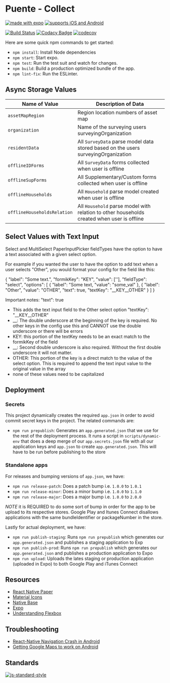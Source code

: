 # Puente - Collect
[![made with expo](https://img.shields.io/badge/MADE%20WITH%20EXPO-000.svg?style=for-the-badge&logo=expo&labelColor=4630eb&logoWidth=20)](https://github.com/expo/expo) [![supports iOS and Android](https://img.shields.io/badge/Platforms-Native-4630EB.svg?style=for-the-badge&logo=EXPO&labelColor=000&logoColor=fff)](https://github.com/expo/expo)

[![Build Status](https://travis-ci.com/hopetambala/puente-reactnative-collect.svg?branch=master)](https://travis-ci.com/hopetambala/puente-reactnative-collect)
[![Codacy Badge](https://api.codacy.com/project/badge/Grade/490748505d184028b66bbdaf9c83f887)](https://app.codacy.com/manual/hopetambala/puente-reactnative-collect?utm_source=github.com&utm_medium=referral&utm_content=hopetambala/puente-reactnative-collect&utm_campaign=Badge_Grade_Dashboard)
[![codecov](https://codecov.io/gh/hopetambala/puente-reactnative-collect/branch/master/graph/badge.svg)](https://codecov.io/gh/hopetambala/puente-reactnative-collect)

Here are some quick npm commands to get started:
- `npm install`: Install Node dependencies
- `npm start`: Start expo.
- `npm test`: Run the test suit and watch for changes.
- `npm build`: Build a production optimized bundle of the app.
- `npm lint-fix`: Run the ESLinter.

## Async Storage Values

| Name of Value  | Description of Data                                                               |
|----------------|-----------------------------------------------------------------------------------|
| `assetMapRegion` | Region location numbers of asset map                                            |
| `organization` | Name of the surveying users surveyingOrganization                                 |
| `residentData` | All `SurveyData` parse model data stored based on the users surveyingOrganization |
| `offlineIDForms`| All `SurveyData` forms collected when user is offline                            |
| `offlineSupForms`| All Supplementary/Custom forms collected when user is offline                   |
| `offlineHouseholds`| All `Household` parse model created when user is offline                      |
| `offlineHouseholdsRelation`| All `Household` parse model with relation to other households created when user is offline |

## Select Values with Text Input
Select and MultiSelect PaperInputPicker fieldTypes have the option to have a text associated with a given select option.

For example if you wanted the user to have the option to add text when a user selects "Other", you would format your config for the field like this:

  {
    "label": "Some text.",
    "formikKey": "KEY",
    "value": [''],
    "fieldType": "select", 
    "options": [
      {
        "label": "Some text,
        "value": "some_val"
      },
      {
        "label": "Other",
        "value": "OTHER",
        "text": true,
        "textKey": "__KEY__OTHER"
      }
    ]
  }

Important notes:
"text": true
  - This adds the text input field to the Other select option
"textKey": "__KEY__OTHER"
  - __: The double underscore at the beginning of the key is required. No other keys in the config use this and CANNOT use the double underscore or there will be errors
  - KEY: this portion of the textKey needs to be an exact match to the formikKey of the field
  - __: Second double underscore is also required. Without the first double underscore it will not matter.
  - OTHER: This portion of the key is a direct match to the value of the select option. This is required to append the text input value to the original value in the array
  - none of these values need to be capitalized

## Deployment
### Secrets
This project dynamically creates the required `app.json` in order to avoid commit secret keys in the project. The related commands are: 
- `npm run prepublish`: Generates an `app.generated.json` that we use for the rest of the deployment process. It runs a script in `scripts/dynamic-env` that does a deep merge of our `app.secrets.json` file with all our application keys and `app.json` to create `app.generated.json`. This will have to be run before publishing to the store

### Standalone apps
For releases and bumping versions of `app.json`, we have:
- `npm run release-patch`: Does a patch bump i.e. `1.0.0` to `1.0.1`
- `npm run release-minor`: Does a minor bump i.e. `1.0.0` to `1.1.0`
- `npm run release-major`: Does a major bump i.e. `1.0.0` to `2.0.0`

*NOTE* it is REQUIRED to do some sort of bump in order for the app to be upload to its respective stores. Google Play and Itunes Connect disallows applications with the same bundleIdentifier or packageNumber in the store.

Lastly for actual deployment, we have:
- `npm run publish-staging`: Runs `npm run prepublish` which generates our `app.generated.json` and publishes a staging application to Exp
- `npm run publish-prod`: Runs `npm run prepublish` which generates our `app.generated.json` and publishes a production application to Expo
- `npm run upload`: Uploads the lates staging or production application (uploaded in Expo) to both Google Play and iTunes Connect

## Resources

- [React Native Paper](https://callstack.github.io/react-native-paper/index.html)
- [Material Icons](https://materialdesignicons.com/)
- [Native Base](https://docs.nativebase.io/)
- [Expo](https://docs.expo.io/versions/latest/)
- [Understanding Flexbox](https://yogalayout.com/playground)

## Troubleshooting
- [React-Native Navigation Crash in Android](https://github.com/react-navigation/react-navigation/issues/6919#issuecomment-592093015)
- [Getting Google Maps to work on Android](https://forums.expo.io/t/blank-mapview-on-android-for-standalone-after-publishing/2376/10)


## Standards
[![js-standard-style](https://cdn.rawgit.com/standard/standard/master/badge.svg)](https://github.com/expo-community/standard-version-expo)
